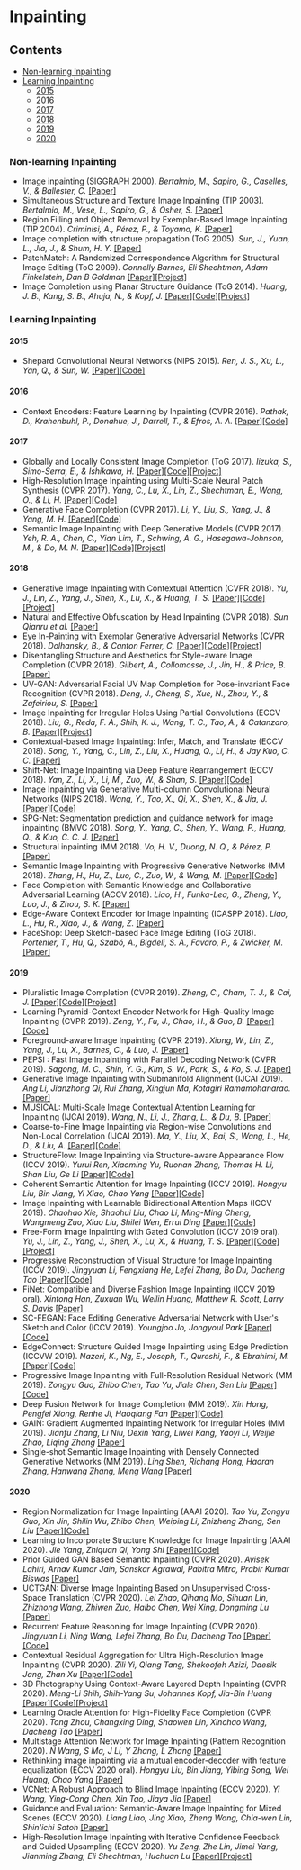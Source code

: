 # Inpainting

## Contents
 - [Non-learning Inpainting](#non-learning-inpainting)
 - [Learning Inpainting](#learning-inpainting)
    - [2015](#2015)
    - [2016](#2016)
    - [2017](#2017)
    - [2018](#2018)
    - [2019](#2019)
    - [2020](#2020)

### Non-learning Inpainting

* Image inpainting (SIGGRAPH 2000). _Bertalmio, M., Sapiro, G., Caselles, V., & Ballester, C._ [[Paper]](https://www.cse.unr.edu/~bebis/CS474/StudentPaperPresentations/imageinpainting.pdf)
* Simultaneous Structure and Texture Image Inpainting (TIP 2003). _Bertalmio, M., Vese, L., Sapiro, G., & Osher, S._ [[Paper]](https://www.math.ucla.edu/~lvese/PAPERS/01217265.pdf)
* Region Filling and Object Removal by Exemplar-Based Image Inpainting (TIP 2004). _Criminisi, A., Pérez, P., & Toyama, K._ [[Paper]](http://www.irisa.fr/vista/Papers/2004_ip_criminisi.pdf)
* Image completion with structure propagation (ToG 2005). _Sun, J., Yuan, L., Jia, J., & Shum, H. Y._ [[Paper]](http://webee.technion.ac.il/cgm/Computer-Graphics-Multimedia/Undergraduate-Projects/2009/ImageCompletion/ImageCompletion_SIGGRAPH05.pdf)
* PatchMatch: A Randomized Correspondence Algorithm for Structural Image Editing (ToG 2009). _Connelly Barnes, Eli Shechtman, Adam Finkelstein, Dan B Goldman_ [[Paper]](https://gfx.cs.princeton.edu/pubs/Barnes_2009_PAR/patchmatch.pdf)[[Project]](https://gfx.cs.princeton.edu/pubs/Barnes_2009_PAR/)
* Image Completion using Planar Structure Guidance (ToG 2014). _Huang, J. B., Kang, S. B., Ahuja, N., & Kopf, J._ [[Paper]](https://www.microsoft.com/en-us/research/wp-content/uploads/2017/01/structure_completion_small.pdf)[[Code]](https://github.com/jbhuang0604/StructCompletion)[[Project]](https://sites.google.com/site/jbhuang0604/publications/struct_completion)

### Learning Inpainting

#### 2015

* Shepard Convolutional Neural Networks (NIPS 2015). _Ren, J. S., Xu, L., Yan, Q., & Sun, W._ [[Paper]](https://papers.nips.cc/paper/5774-shepard-convolutional-neural-networks.pdf)[[Code]](https://github.com/jimmy-ren/vcnn_double-bladed/tree/master/applications/Shepard_CNN)

#### 2016

* Context Encoders: Feature Learning by Inpainting (CVPR 2016). _Pathak, D., Krahenbuhl, P., Donahue, J., Darrell, T., & Efros, A. A._ [[Paper]](https://arxiv.org/abs/1604.07379)[[Code]](https://github.com/pathak22/context-encoder)

#### 2017

* Globally and Locally Consistent Image Completion (ToG 2017). _Iizuka, S., Simo-Serra, E., & Ishikawa, H._ [[Paper]](http://iizuka.cs.tsukuba.ac.jp/projects/completion/data/completion_sig2017.pdf)[[Code]](https://github.com/satoshiiizuka/siggraph2017_inpainting)[[Project]](http://iizuka.cs.tsukuba.ac.jp/projects/completion/en/)
* High-Resolution Image Inpainting using Multi-Scale Neural Patch Synthesis (CVPR 2017). _Yang, C., Lu, X., Lin, Z., Shechtman, E., Wang, O., & Li, H._ [[Paper]](https://arxiv.org/abs/1611.09969)[[Code]](https://github.com/leehomyc/Faster-High-Res-Neural-Inpainting)
* Generative Face Completion (CVPR 2017). _Li, Y., Liu, S., Yang, J., & Yang, M. H._ [[Paper]](http://openaccess.thecvf.com/content_cvpr_2017/papers/Li_Generative_Face_Completion_CVPR_2017_paper.pdf)[[Code]](https://github.com/Yijunmaverick/GenerativeFaceCompletion)
* Semantic Image Inpainting with Deep Generative Models (CVPR 2017). _Yeh, R. A., Chen, C., Yian Lim, T., Schwing, A. G., Hasegawa-Johnson, M., & Do, M. N._ [[Paper]](http://openaccess.thecvf.com/content_cvpr_2017/papers/Yeh_Semantic_Image_Inpainting_CVPR_2017_paper.pdf)[[Code]](https://github.com/moodoki/semantic_image_inpainting)[[Project]](http://www.isle.illinois.edu/~yeh17/projects/semantic_inpaint/index.html)

#### 2018

* Generative Image Inpainting with Contextual Attention (CVPR 2018). _Yu, J., Lin, Z., Yang, J., Shen, X., Lu, X., & Huang, T. S._ [[Paper]](https://arxiv.org/abs/1801.07892)[[Code]](https://github.com/JiahuiYu/generative_inpainting)[[Project]](http://jiahuiyu.com/deepfill/)
* Natural and Effective Obfuscation by Head Inpainting (CVPR 2018). _Sun Qianru et al._ [[Paper]](http://openaccess.thecvf.com/content_cvpr_2018/papers/Sun_Natural_and_Effective_CVPR_2018_paper.pdf)
* Eye In-Painting with Exemplar Generative Adversarial Networks (CVPR 2018). _Dolhansky, B., & Canton Ferrer, C._ [[Paper]](http://openaccess.thecvf.com/content_cvpr_2018/papers/Dolhansky_Eye_In-Painting_With_CVPR_2018_paper.pdf)[[Code]](https://github.com/bdol/exemplar_gans)[[Project]](https://bdol.github.io/exemplar_gans/)
* Disentangling Structure and Aesthetics for Style-aware Image Completion (CVPR 2018). _Gilbert, A., Collomosse, J., Jin, H., & Price, B._ [[Paper]](http://openaccess.thecvf.com/content_cvpr_2018/papers/Gilbert_Disentangling_Structure_and_CVPR_2018_paper.pdf)
* UV-GAN: Adversarial Facial UV Map Completion for Pose-invariant Face Recognition (CVPR 2018). _Deng, J., Cheng, S., Xue, N., Zhou, Y., & Zafeiriou, S._ [[Paper]](http://openaccess.thecvf.com/content_cvpr_2018/papers/Deng_UV-GAN_Adversarial_Facial_CVPR_2018_paper.pdf)
* Image Inpainting for Irregular Holes Using Partial Convolutions (ECCV 2018). _Liu, G., Reda, F. A., Shih, K. J., Wang, T. C., Tao, A., & Catanzaro, B._ [[Paper]](https://arxiv.org/abs/1804.07723)[[Project]](https://nv-adlr.github.io/publication/partialconv-inpainting)
* Contextual-based Image Inpainting: Infer, Match, and Translate (ECCV 2018). _Song, Y., Yang, C., Lin, Z., Liu, X., Huang, Q., Li, H., & Jay Kuo, C. C._ [[Paper]](https://arxiv.org/abs/1711.08590)
* Shift-Net: Image Inpainting via Deep Feature Rearrangement (ECCV 2018). _Yan, Z., Li, X., Li, M., Zuo, W., & Shan, S._ [[Paper]](https://arxiv.org/abs/1801.09392v2)[[Code]](https://github.com/Zhaoyi-Yan/Shift-Net)
* Image Inpainting via Generative Multi-column Convolutional Neural Networks (NIPS 2018). _Wang, Y., Tao, X., Qi, X., Shen, X., & Jia, J._ [[Paper]](https://arxiv.org/abs/1810.08771)[[Code]](https://github.com/shepnerd/inpainting_gmcnn)
* SPG-Net: Segmentation prediction and guidance network for image inpainting (BMVC 2018). _Song, Y., Yang, C., Shen, Y., Wang, P., Huang, Q., & Kuo, C. C. J._ [[Paper]](https://arxiv.org/abs/1805.03356)
* Structural inpainting (MM 2018). _Vo, H. V., Duong, N. Q., & Pérez, P._ [[Paper]](https://arxiv.org/abs/1803.10348)
* Semantic Image Inpainting with Progressive Generative Networks (MM 2018). _Zhang, H., Hu, Z., Luo, C., Zuo, W., & Wang, M._ [[Paper]](https://dl.acm.org/doi/10.1145/3240508.3240625)[[Code]](https://github.com/crashmoon/Progressive-Generative-Networks)
* Face Completion with Semantic Knowledge and Collaborative Adversarial Learning (ACCV 2018). _Liao, H., Funka-Lea, G., Zheng, Y., Luo, J., & Zhou, S. K._ [[Paper]](https://arxiv.org/pdf/1812.03252.pdf)
* Edge-Aware Context Encoder for Image Inpainting (ICASPP 2018). _Liao, L., Hu, R., Xiao, J., & Wang, Z._ [[Paper]](http://150.162.46.34:8080/icassp2018/ICASSP18_USB/pdfs/0003156.pdf)
* FaceShop: Deep Sketch-based Face Image Editing (ToG 2018). _Portenier, T., Hu, Q., Szabó, A., Bigdeli, S. A., Favaro, P., & Zwicker, M._ [[Paper]](https://arxiv.org/abs/1804.08972)

#### 2019

* Pluralistic Image Completion (CVPR 2019). _Zheng, C., Cham, T. J., & Cai, J._ [[Paper]](https://arxiv.org/abs/1903.04227)[[Code]](https://github.com/lyndonzheng/Pluralistic-Inpainting)[[Project]](http://www.chuanxiaz.com/publication/pluralistic/)
* Learning Pyramid-Context Encoder Network for High-Quality Image Inpainting (CVPR 2019). _Zeng, Y., Fu, J., Chao, H., & Guo, B._ [[Paper]](https://arxiv.org/abs/1904.07475)[[Code]](https://github.com/researchmm/PEN-Net-for-Inpainting)
* Foreground-aware Image Inpainting (CVPR 2019). _Xiong, W., Lin, Z., Yang, J., Lu, X., Barnes, C., & Luo, J._ [[Paper]](https://arxiv.org/abs/1901.05945)
* PEPSI : Fast Image Inpainting with Parallel Decoding Network (CVPR 2019). _Sagong, M. C., Shin, Y. G., Kim, S. W., Park, S., & Ko, S. J._ [[Paper]](http://openaccess.thecvf.com/content_CVPR_2019/papers/Sagong_PEPSI__Fast_Image_Inpainting_With_Parallel_Decoding_Network_CVPR_2019_paper.pdf)
* Generative Image Inpainting with Submanifold Alignment (IJCAI 2019). _Ang Li, Jianzhong Qi, Rui Zhang, Xingjun Ma, Kotagiri Ramamohanarao._ [[Paper]](https://arxiv.org/abs/1908.00211)
* MUSICAL: Multi-Scale Image Contextual Attention Learning for Inpainting (IJCAI 2019). _Wang, N., Li, J., Zhang, L., & Du, B._ [[Paper]](https://www.ijcai.org/Proceedings/2019/0520.pdf)
* Coarse-to-Fine Image Inpainting via Region-wise Convolutions and Non-Local Correlation (IJCAI 2019). _Ma, Y., Liu, X., Bai, S., Wang, L., He, D., & Liu, A._ [[Paper]](https://www.ijcai.org/Proceedings/2019/0433.pdf)[[Code]](https://github.com/vickyFox/Region-wise-Inpainting)
* StructureFlow: Image Inpainting via Structure-aware Appearance Flow (ICCV 2019). _Yurui Ren, Xiaoming Yu, Ruonan Zhang, Thomas H. Li, Shan Liu, Ge Li_ [[Paper]](https://arxiv.org/abs/1908.03852)[[Code]](https://github.com/RenYurui/StructureFlow)
* Coherent Semantic Attention for Image Inpainting (ICCV 2019). _Hongyu Liu, Bin Jiang, Yi Xiao, Chao Yang_ [[Paper]](https://arxiv.org/abs/1905.12384)[[Code]](https://github.com/KumapowerLIU/CSA-inpainting)
* Image Inpainting with Learnable Bidirectional Attention Maps (ICCV 2019). _Chaohao Xie, Shaohui Liu, Chao Li, Ming-Ming Cheng, Wangmeng Zuo, Xiao Liu, Shilei Wen, Errui Ding_ [[Paper]](https://arxiv.org/abs/1909.00968)[[Code]](https://github.com/Vious/LBAM_Pytorch)
* Free-Form Image Inpainting with Gated Convolution (ICCV 2019 oral). _Yu, J., Lin, Z., Yang, J., Shen, X., Lu, X., & Huang, T. S._ [[Paper]](https://arxiv.org/abs/1806.03589)[[Code]](https://github.com/JiahuiYu/generative_inpainting)[[Project]](http://jiahuiyu.com/deepfill/)
* Progressive Reconstruction of Visual Structure for Image Inpainting (ICCV 2019). _Jingyuan Li, Fengxiang He, Lefei Zhang, Bo Du, Dacheng Tao_ [[Paper]](http://openaccess.thecvf.com/content_ICCV_2019/papers/Li_Progressive_Reconstruction_of_Visual_Structure_for_Image_Inpainting_ICCV_2019_paper.pdf)[[Code]](https://github.com/jingyuanli001/PRVS-Image-Inpainting)
* FiNet: Compatible and Diverse Fashion Image Inpainting (ICCV 2019 oral). _Xintong Han, Zuxuan Wu, Weilin Huang, Matthew R. Scott, Larry S. Davis_ [[Paper]](http://211.81.63.130/cache/11/03/openaccess.thecvf.com/25bb5f528c5552cd77fe41e4c26fcc6f/Han_FiNet_Compatible_and_Diverse_Fashion_Image_Inpainting_ICCV_2019_paper.pdf)
* SC-FEGAN: Face Editing Generative Adversarial Network with User's Sketch and Color (ICCV 2019). _Youngjoo Jo, Jongyoul Park_ [[Paper]](https://arxiv.org/abs/1902.06838)[[Code]](https://github.com/run-youngjoo/SC-FEGAN)
* EdgeConnect: Structure Guided Image Inpainting using Edge Prediction (ICCVW 2019). _Nazeri, K., Ng, E., Joseph, T., Qureshi, F., & Ebrahimi, M._ [[Paper]](http://openaccess.thecvf.com/content_ICCVW_2019/papers/AIM/Nazeri_EdgeConnect_Structure_Guided_Image_Inpainting_using_Edge_Prediction_ICCVW_2019_paper.pdf)[[Code]](https://github.com/knazeri/edge-connect)
* Progressive Image Inpainting with Full-Resolution Residual Network (MM 2019). _Zongyu Guo, Zhibo Chen, Tao Yu, Jiale Chen, Sen Liu_ [[Paper]](https://arxiv.org/abs/1907.10478)[[Code]](https://github.com/ZongyuGuo/Inpainting_FRRN)
* Deep Fusion Network for Image Completion (MM 2019). _Xin Hong, Pengfei Xiong, Renhe Ji, Haoqiang Fan_ [[Paper]](https://arxiv.org/abs/1904.08060)[[Code]](https://github.com/hughplay/DFNet)
* GAIN: Gradient Augmented Inpainting Network for Irregular Holes (MM 2019). _Jianfu Zhang, Li Niu, Dexin Yang, Liwei Kang, Yaoyi Li, Weijie Zhao, Liqing Zhang_ [[Paper]](https://dl.acm.org/doi/10.1145/3343031.3350912)
* Single-shot Semantic Image Inpainting with Densely Connected Generative Networks (MM 2019). _Ling Shen, Richang Hong, Haoran Zhang, Hanwang Zhang, Meng Wang_ [[Paper]](https://dl.acm.org/doi/pdf/10.1145/3343031.3350903)

#### 2020

* Region Normalization for Image Inpainting (AAAI 2020). _Tao Yu, Zongyu Guo, Xin Jin, Shilin Wu, Zhibo Chen, Weiping Li, Zhizheng Zhang, Sen Liu_ [[Paper]](https://arxiv.org/abs/1911.10375)[[Code]](https://github.com/geekyutao/RN)
* Learning to Incorporate Structure Knowledge for Image Inpainting (AAAI 2020). _Jie Yang, Zhiquan Qi, Yong Shi_ [[Paper]](https://arxiv.org/abs/2002.04170)[[Code]](https://github.com/YoungGod/sturcture-inpainting)
* Prior Guided GAN Based Semantic Inpainting (CVPR 2020). _Avisek Lahiri, Arnav Kumar Jain, Sanskar Agrawal, Pabitra Mitra, Prabir Kumar Biswas_ [[Paper]](http://openaccess.thecvf.com/content_CVPR_2020/html/Lahiri_Prior_Guided_GAN_Based_Semantic_Inpainting_CVPR_2020_paper.html)
* UCTGAN: Diverse Image Inpainting Based on Unsupervised Cross-Space Translation (CVPR 2020). _Lei Zhao, Qihang Mo, Sihuan Lin, Zhizhong Wang, Zhiwen Zuo, Haibo Chen, Wei Xing, Dongming Lu_ [[Paper]](http://openaccess.thecvf.com/content_CVPR_2020/html/Zhao_UCTGAN_Diverse_Image_Inpainting_Based_on_Unsupervised_Cross-Space_Translation_CVPR_2020_paper.html)
* Recurrent Feature Reasoning for Image Inpainting (CVPR 2020). _Jingyuan Li, Ning Wang, Lefei Zhang, Bo Du, Dacheng Tao_ [[Paper]](http://openaccess.thecvf.com/content_CVPR_2020/html/Li_Recurrent_Feature_Reasoning_for_Image_Inpainting_CVPR_2020_paper.html)[[Code]](https://github.com/jingyuanli001/RFR-Inpainting)
* Contextual Residual Aggregation for Ultra High-Resolution Image Inpainting (CVPR 2020). _Zili Yi, Qiang Tang, Shekoofeh Azizi, Daesik Jang, Zhan Xu_ [[Paper]](http://openaccess.thecvf.com/content_CVPR_2020/html/Yi_Contextual_Residual_Aggregation_for_Ultra_High-Resolution_Image_Inpainting_CVPR_2020_paper.html)[[Code]](https://github.com/Ascend-Huawei/Ascend-Canada/tree/master/Models/Research_HiFIll_Model)
* 3D Photography Using Context-Aware Layered Depth Inpainting (CVPR 2020). _Meng-Li Shih, Shih-Yang Su, Johannes Kopf, Jia-Bin Huang_ [[Paper]](http://openaccess.thecvf.com/content_CVPR_2020/html/Shih_3D_Photography_Using_Context-Aware_Layered_Depth_Inpainting_CVPR_2020_paper.html)[[Code]](https://github.com/vt-vl-lab/3d-photo-inpainting)[[Project]](https://shihmengli.github.io/3D-Photo-Inpainting/)
* Learning Oracle Attention for High-Fidelity Face Completion (CVPR 2020). _Tong Zhou, Changxing Ding, Shaowen Lin, Xinchao Wang, Dacheng Tao_ [[Paper]](http://openaccess.thecvf.com/content_CVPR_2020/html/Zhou_Learning_Oracle_Attention_for_High-Fidelity_Face_Completion_CVPR_2020_paper.html)
* Multistage Attention Network for Image Inpainting (Pattern Recognition 2020). _N Wang, S Ma, J Li, Y Zhang, L Zhang_ [[Paper]](https://www.sciencedirect.com/science/article/pii/S003132032030251X)
* Rethinking image inpainting via a mutual encoder-decoder with feature equalization (ECCV 2020 oral). _Hongyu Liu, Bin Jiang, Yibing Song, Wei Huang, Chao Yang_ [[Paper]](https://arxiv.org/abs/2007.06929)
* VCNet: A Robust Approach to Blind Image Inpainting (ECCV 2020). _Yi Wang, Ying-Cong Chen, Xin Tao, Jiaya Jia_ [[Paper]](https://arxiv.org/abs/2003.06816)
* Guidance and Evaluation: Semantic-Aware Image Inpainting for Mixed Scenes (ECCV 2020). _Liang Liao, Jing Xiao, Zheng Wang, Chia-wen Lin, Shin'ichi Satoh_ [[Paper]](https://arxiv.org/abs/2003.06877)
* High-Resolution Image Inpainting with Iterative Confidence Feedback and Guided Upsampling (ECCV 2020). _Yu Zeng, Zhe Lin, Jimei Yang, Jianming Zhang, Eli Shechtman, Huchuan Lu_ [[Paper]](https://arxiv.org/abs/2005.11742)[[Project]](https://zengxianyu.github.io/iic/)

